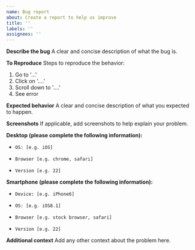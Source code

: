 ```yaml
---
name: Bug report
about: Create a report to help us improve
title: ''
labels: ''
assignees: ''
---
```


**Describe the bug**
A clear and concise description of what the bug is.

**To Reproduce**
Steps to reproduce the behavior:

1. Go to '...'
2. Click on '....'
3. Scroll down to '....'
4. See error

**Expected behavior**
A clear and concise description of what you expected to happen.

**Screenshots**
If applicable, add screenshots to help explain your problem.

**Desktop (please complete the following information):**

-     OS: [e.g. iOS]
-     Browser [e.g. chrome, safari]
-     Version [e.g. 22]

**Smartphone (please complete the following information):**

-     Device: [e.g. iPhone6]
-     OS: [e.g. iOS8.1]
-     Browser [e.g. stock browser, safari]
-     Version [e.g. 22]

**Additional context**
Add any other context about the problem here.
